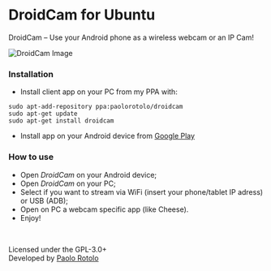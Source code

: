 DroidCam for Ubuntu
==============
DroidCam – Use your Android phone as a wireless webcam or an IP Cam!

![DroidCam Image](http://paolorotolo.github.io/resources/img/intro.jpg)

### Installation
- Install client app on your PC from my PPA with:
```
sudo apt-add-repository ppa:paolorotolo/droidcam
sudo apt-get update
sudo apt-get install droidcam
```

- Install app on your Android device from [Google Play](https://play.google.com/store/apps/details?id=com.dev47apps.droidcam&hl=it)

### How to use
- Open *DroidCam* on your Android device;
- Open *DroidCam* on your PC;
- Select if you want to stream via WiFi (insert your phone/tablet IP adress) or USB (ADB);
- Open on PC a webcam specific app (like Cheese).
- Enjoy!

<br/> 

Licensed under the GPL-3.0+ <br/> 
Developed by [Paolo Rotolo](http://paolorotolo.github.io/)
